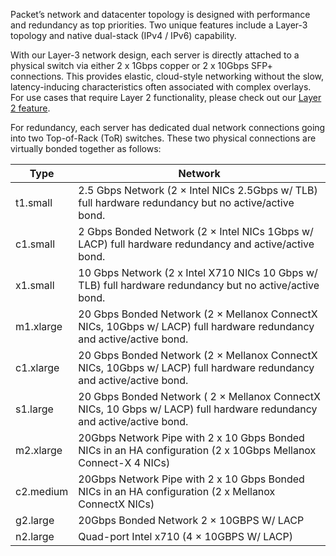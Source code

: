 <!-- <meta>
{
    "title":"Overview",
    "description":"Overview of our Network Offerings",
    "tag":["Network", "Private Network"],
    "seo-title": "Bare Metal Network Overview -Packet Developer Docs ",
    "seo-description": "Overview of our Network Offerings",
    "og-title": "Overview",
    "og-description": "Overview of our Network Offerings"
}
</meta> -->



Packet’s network and datacenter topology is designed with performance and redundancy as top priorities. Two unique features include a Layer-3 topology and native dual-stack (IPv4 / IPv6) capability.

With our Layer-3 network design, each server is directly attached to a physical switch via either 2 x 1Gbps copper or 2 x 10Gbps SFP+ connections. This provides elastic, cloud-style networking without the slow, latency-inducing characteristics often associated with complex overlays. For use cases that require Layer 2 functionality, please check out our [Layer 2 feature](https://www.packet.com/developers/docs/network/advanced/layer-2).

For redundancy, each server has dedicated dual network connections going into two Top-of-Rack (ToR) switches. These two physical connections are virtually bonded together as follows:


| Type  | Network |
| ------------- | ------------- |
| t1.small|  2.5 Gbps Network (2 × Intel NICs 2.5Gbps w/ TLB) full hardware redundancy but no active/active bond.
| c1.small|  2 Gbps Bonded Network (2 × Intel NICs 1Gbps w/ LACP) full hardware redundancy and active/active bond.
| x1.small| 10 Gbps Network (2 x Intel X710 NICs 10 Gbps w/ TLB) full hardware redundancy but no active/active bond.
| m1.xlarge| 20 Gbps Bonded Network (2 × Mellanox ConnectX NICs, 10Gbps w/ LACP) full hardware redundancy and active/active bond.
|c1.xlarge| 20 Gbps Bonded Network (2 × Mellanox ConnectX NICs, 10Gbps w/ LACP) full hardware redundancy and active/active bond.
|s1.large|20 Gbps Bonded Network ( 2 × Mellanox ConnectX NICs, 10 Gbps w/ LACP) full hardware redundancy and active/active bond.
|m2.xlarge| 20Gbps Network Pipe with 2 x 10 Gbps Bonded NICs in an HA configuration (2 x 10Gbps Mellanox Connect-X 4 NICs)
|c2.medium| 20Gbps Network Pipe with 2 x 10 Gbps Bonded NICs in an HA configuration (2 x Mellanox ConnectX NICs)
|g2.large| 20Gbps Bonded Network 2 × 10GBPS W/ LACP
|n2.large| Quad-port Intel x710  (4 × 10GBPS W/ LACP)
